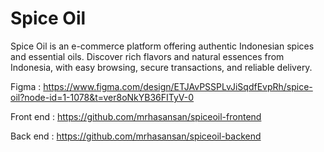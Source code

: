 # Spice Oil
Spice Oil is an e-commerce platform offering authentic Indonesian spices and essential oils. Discover rich flavors and natural essences from Indonesia, with easy browsing, secure transactions, and reliable delivery. 

Figma : https://www.figma.com/design/ETJAvPSSPLvJiSqdfEvpRh/spice-oil?node-id=1-1078&t=ver8oNkYB36FITyV-0

Front end : https://github.com/mrhasansan/spiceoil-frontend

Back end : https://github.com/mrhasansan/spiceoil-backend

